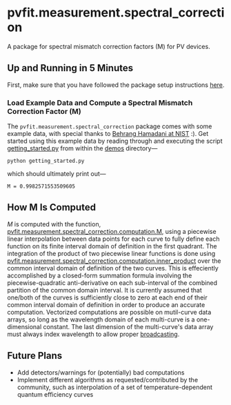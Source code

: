 # pvfit.measurement.spectral_correction

A package for spectral mismatch correction factors (M) for PV devices.

## Up and Running in 5 Minutes

First, make sure that you have followed the package setup instructions
[here](../../README.md#Up-and-Running-in-5-Minutes).

### Load Example Data and Compute a Spectral Mismatch Correction Factor (M)

The `pvfit.measurement.spectral_correction` package comes with some example data, with special thanks to
[Behrang Hamadani at NIST](https://www.nist.gov/people/behrang-hamadani) :). Get started using this example data by
reading through and executing the script [getting_started.py](demos/getting_started.py) from within the
[demos](demos) directory—
```terminal
python getting_started.py
```
which should ultimately print out—
```terminal
M = 0.9982571553509605
```

## How M Is Computed

_M_ is computed with the function, [pvfit.measurement.spectral_correction.computation.M](computation.py), using a
piecewise linear interpolation between data points for each curve to fully define each function on its finite interval
domain of definition in the first quadrant. The integration of the product of two piecewise linear functions is done
using [pvfit.measurement.spectral_correction.computation.inner_product](computation.py) over the common interval domain
of definition of the two curves. This is effeciently accomplished by a closed-form summation formula involving the
piecewise-quadratic anti-derivative on each sub-interval of the combined partition of the common domain interval. It is
currently assumed that one/both of the curves is sufficiently close to zero at each end of their common interval domain
of definition in order to produce an accurate computation. Vectorized computations are possible on mutil-curve data
arrays, so long as the wavelength domain of each multi-curve is a one-dimensional constant. The last dimension of the
multi-curve's data array must always index wavelength to allow proper
[broadcasting](https://docs.scipy.org/doc/numpy/user/basics.broadcasting.html).

## Future Plans

- Add detectors/warnings for (potentially) bad computations
- Implement different algorithms as requested/contributed by the community, such as interpolation of a set of
temperature-dependent quantum efficiency curves
